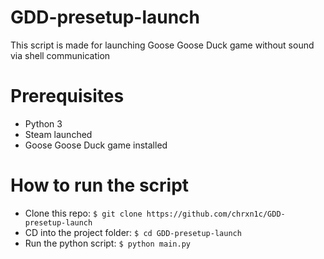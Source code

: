 # GDD-presetup-launch

This script is made for launching Goose Goose Duck game without sound via shell communication

# Prerequisites 

- Python 3
- Steam launched
- Goose Goose Duck game installed

# How to run the script
- Clone this repo: `$ git clone https://github.com/chrxn1c/GDD-presetup-launch`
- CD into the project folder: `$ cd GDD-presetup-launch`
- Run the python script: `$ python main.py`